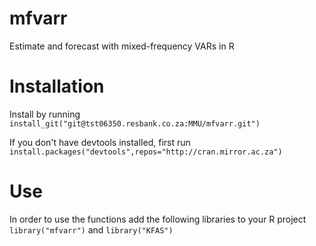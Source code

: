 # mfvarr
Estimate and forecast with mixed-frequency VARs in R

# Installation
Install by running 
`install_git("git@tst06350.resbank.co.za:MMU/mfvarr.git")`

If you don't have devtools installed, first run 
`install.packages("devtools",repos="http://cran.mirror.ac.za")`

# Use
In order to use the functions add the following libraries to your R project
`library("mfvarr")` and  `library("KFAS")`